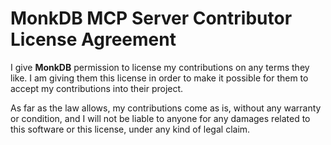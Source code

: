 # MonkDB MCP Server Contributor License Agreement

I give **MonkDB** permission to license my contributions on any terms they like. I am giving them this license in order to make it possible for them to accept my contributions into their project.

As far as the law allows, my contributions come as is, without any warranty or condition, and I will not be liable to anyone for any damages related to this software or this license, under any kind of legal claim.